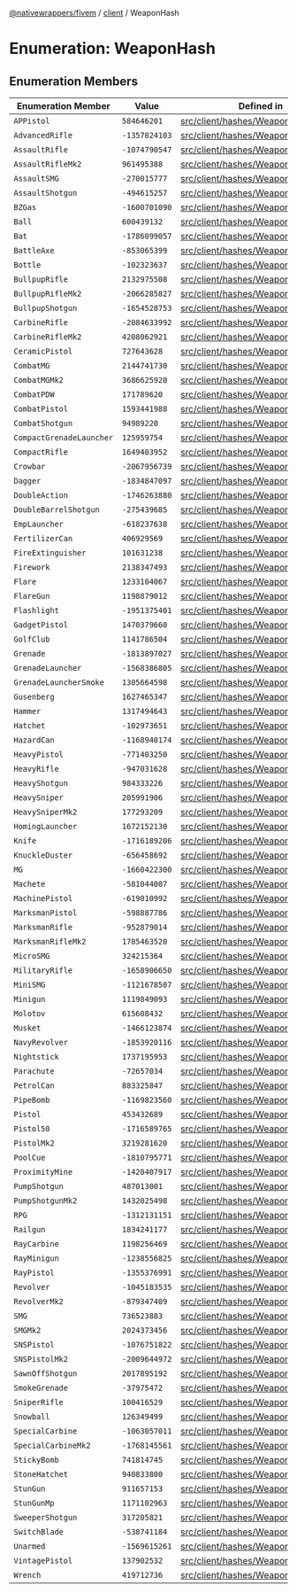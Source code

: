 [@nativewrappers/fivem](../../README.md) / [client](../README.md) / WeaponHash

# Enumeration: WeaponHash

## Enumeration Members

| Enumeration Member | Value | Defined in |
| ------ | ------ | ------ |
| `APPistol` | `584646201` | [src/client/hashes/WeaponHash.ts:26](https://github.com/nativewrappers/fivem/blob/34b8061c177c9481c4691efcaef7602a414ca976/src/client/hashes/WeaponHash.ts#L26) |
| `AdvancedRifle` | `-1357824103` | [src/client/hashes/WeaponHash.ts:77](https://github.com/nativewrappers/fivem/blob/34b8061c177c9481c4691efcaef7602a414ca976/src/client/hashes/WeaponHash.ts#L77) |
| `AssaultRifle` | `-1074790547` | [src/client/hashes/WeaponHash.ts:73](https://github.com/nativewrappers/fivem/blob/34b8061c177c9481c4691efcaef7602a414ca976/src/client/hashes/WeaponHash.ts#L73) |
| `AssaultRifleMk2` | `961495388` | [src/client/hashes/WeaponHash.ts:74](https://github.com/nativewrappers/fivem/blob/34b8061c177c9481c4691efcaef7602a414ca976/src/client/hashes/WeaponHash.ts#L74) |
| `AssaultSMG` | `-270015777` | [src/client/hashes/WeaponHash.ts:48](https://github.com/nativewrappers/fivem/blob/34b8061c177c9481c4691efcaef7602a414ca976/src/client/hashes/WeaponHash.ts#L48) |
| `AssaultShotgun` | `-494615257` | [src/client/hashes/WeaponHash.ts:64](https://github.com/nativewrappers/fivem/blob/34b8061c177c9481c4691efcaef7602a414ca976/src/client/hashes/WeaponHash.ts#L64) |
| `BZGas` | `-1600701090` | [src/client/hashes/WeaponHash.ts:107](https://github.com/nativewrappers/fivem/blob/34b8061c177c9481c4691efcaef7602a414ca976/src/client/hashes/WeaponHash.ts#L107) |
| `Ball` | `600439132` | [src/client/hashes/WeaponHash.ts:113](https://github.com/nativewrappers/fivem/blob/34b8061c177c9481c4691efcaef7602a414ca976/src/client/hashes/WeaponHash.ts#L113) |
| `Bat` | `-1786099057` | [src/client/hashes/WeaponHash.ts:4](https://github.com/nativewrappers/fivem/blob/34b8061c177c9481c4691efcaef7602a414ca976/src/client/hashes/WeaponHash.ts#L4) |
| `BattleAxe` | `-853065399` | [src/client/hashes/WeaponHash.ts:18](https://github.com/nativewrappers/fivem/blob/34b8061c177c9481c4691efcaef7602a414ca976/src/client/hashes/WeaponHash.ts#L18) |
| `Bottle` | `-102323637` | [src/client/hashes/WeaponHash.ts:5](https://github.com/nativewrappers/fivem/blob/34b8061c177c9481c4691efcaef7602a414ca976/src/client/hashes/WeaponHash.ts#L5) |
| `BullpupRifle` | `2132975508` | [src/client/hashes/WeaponHash.ts:80](https://github.com/nativewrappers/fivem/blob/34b8061c177c9481c4691efcaef7602a414ca976/src/client/hashes/WeaponHash.ts#L80) |
| `BullpupRifleMk2` | `-2066285827` | [src/client/hashes/WeaponHash.ts:81](https://github.com/nativewrappers/fivem/blob/34b8061c177c9481c4691efcaef7602a414ca976/src/client/hashes/WeaponHash.ts#L81) |
| `BullpupShotgun` | `-1654528753` | [src/client/hashes/WeaponHash.ts:65](https://github.com/nativewrappers/fivem/blob/34b8061c177c9481c4691efcaef7602a414ca976/src/client/hashes/WeaponHash.ts#L65) |
| `CarbineRifle` | `-2084633992` | [src/client/hashes/WeaponHash.ts:75](https://github.com/nativewrappers/fivem/blob/34b8061c177c9481c4691efcaef7602a414ca976/src/client/hashes/WeaponHash.ts#L75) |
| `CarbineRifleMk2` | `4208062921` | [src/client/hashes/WeaponHash.ts:76](https://github.com/nativewrappers/fivem/blob/34b8061c177c9481c4691efcaef7602a414ca976/src/client/hashes/WeaponHash.ts#L76) |
| `CeramicPistol` | `727643628` | [src/client/hashes/WeaponHash.ts:40](https://github.com/nativewrappers/fivem/blob/34b8061c177c9481c4691efcaef7602a414ca976/src/client/hashes/WeaponHash.ts#L40) |
| `CombatMG` | `2144741730` | [src/client/hashes/WeaponHash.ts:56](https://github.com/nativewrappers/fivem/blob/34b8061c177c9481c4691efcaef7602a414ca976/src/client/hashes/WeaponHash.ts#L56) |
| `CombatMGMk2` | `3686625920` | [src/client/hashes/WeaponHash.ts:57](https://github.com/nativewrappers/fivem/blob/34b8061c177c9481c4691efcaef7602a414ca976/src/client/hashes/WeaponHash.ts#L57) |
| `CombatPDW` | `171789620` | [src/client/hashes/WeaponHash.ts:49](https://github.com/nativewrappers/fivem/blob/34b8061c177c9481c4691efcaef7602a414ca976/src/client/hashes/WeaponHash.ts#L49) |
| `CombatPistol` | `1593441988` | [src/client/hashes/WeaponHash.ts:25](https://github.com/nativewrappers/fivem/blob/34b8061c177c9481c4691efcaef7602a414ca976/src/client/hashes/WeaponHash.ts#L25) |
| `CombatShotgun` | `94989220` | [src/client/hashes/WeaponHash.ts:70](https://github.com/nativewrappers/fivem/blob/34b8061c177c9481c4691efcaef7602a414ca976/src/client/hashes/WeaponHash.ts#L70) |
| `CompactGrenadeLauncher` | `125959754` | [src/client/hashes/WeaponHash.ts:101](https://github.com/nativewrappers/fivem/blob/34b8061c177c9481c4691efcaef7602a414ca976/src/client/hashes/WeaponHash.ts#L101) |
| `CompactRifle` | `1649403952` | [src/client/hashes/WeaponHash.ts:82](https://github.com/nativewrappers/fivem/blob/34b8061c177c9481c4691efcaef7602a414ca976/src/client/hashes/WeaponHash.ts#L82) |
| `Crowbar` | `-2067956739` | [src/client/hashes/WeaponHash.ts:6](https://github.com/nativewrappers/fivem/blob/34b8061c177c9481c4691efcaef7602a414ca976/src/client/hashes/WeaponHash.ts#L6) |
| `Dagger` | `-1834847097` | [src/client/hashes/WeaponHash.ts:3](https://github.com/nativewrappers/fivem/blob/34b8061c177c9481c4691efcaef7602a414ca976/src/client/hashes/WeaponHash.ts#L3) |
| `DoubleAction` | `-1746263880` | [src/client/hashes/WeaponHash.ts:38](https://github.com/nativewrappers/fivem/blob/34b8061c177c9481c4691efcaef7602a414ca976/src/client/hashes/WeaponHash.ts#L38) |
| `DoubleBarrelShotgun` | `-275439685` | [src/client/hashes/WeaponHash.ts:68](https://github.com/nativewrappers/fivem/blob/34b8061c177c9481c4691efcaef7602a414ca976/src/client/hashes/WeaponHash.ts#L68) |
| `EmpLauncher` | `-618237638` | [src/client/hashes/WeaponHash.ts:103](https://github.com/nativewrappers/fivem/blob/34b8061c177c9481c4691efcaef7602a414ca976/src/client/hashes/WeaponHash.ts#L103) |
| `FertilizerCan` | `406929569` | [src/client/hashes/WeaponHash.ts:122](https://github.com/nativewrappers/fivem/blob/34b8061c177c9481c4691efcaef7602a414ca976/src/client/hashes/WeaponHash.ts#L122) |
| `FireExtinguisher` | `101631238` | [src/client/hashes/WeaponHash.ts:120](https://github.com/nativewrappers/fivem/blob/34b8061c177c9481c4691efcaef7602a414ca976/src/client/hashes/WeaponHash.ts#L120) |
| `Firework` | `2138347493` | [src/client/hashes/WeaponHash.ts:98](https://github.com/nativewrappers/fivem/blob/34b8061c177c9481c4691efcaef7602a414ca976/src/client/hashes/WeaponHash.ts#L98) |
| `Flare` | `1233104067` | [src/client/hashes/WeaponHash.ts:115](https://github.com/nativewrappers/fivem/blob/34b8061c177c9481c4691efcaef7602a414ca976/src/client/hashes/WeaponHash.ts#L115) |
| `FlareGun` | `1198879012` | [src/client/hashes/WeaponHash.ts:34](https://github.com/nativewrappers/fivem/blob/34b8061c177c9481c4691efcaef7602a414ca976/src/client/hashes/WeaponHash.ts#L34) |
| `Flashlight` | `-1951375401` | [src/client/hashes/WeaponHash.ts:8](https://github.com/nativewrappers/fivem/blob/34b8061c177c9481c4691efcaef7602a414ca976/src/client/hashes/WeaponHash.ts#L8) |
| `GadgetPistol` | `1470379660` | [src/client/hashes/WeaponHash.ts:42](https://github.com/nativewrappers/fivem/blob/34b8061c177c9481c4691efcaef7602a414ca976/src/client/hashes/WeaponHash.ts#L42) |
| `GolfClub` | `1141786504` | [src/client/hashes/WeaponHash.ts:9](https://github.com/nativewrappers/fivem/blob/34b8061c177c9481c4691efcaef7602a414ca976/src/client/hashes/WeaponHash.ts#L9) |
| `Grenade` | `-1813897027` | [src/client/hashes/WeaponHash.ts:106](https://github.com/nativewrappers/fivem/blob/34b8061c177c9481c4691efcaef7602a414ca976/src/client/hashes/WeaponHash.ts#L106) |
| `GrenadeLauncher` | `-1568386805` | [src/client/hashes/WeaponHash.ts:95](https://github.com/nativewrappers/fivem/blob/34b8061c177c9481c4691efcaef7602a414ca976/src/client/hashes/WeaponHash.ts#L95) |
| `GrenadeLauncherSmoke` | `1305664598` | [src/client/hashes/WeaponHash.ts:96](https://github.com/nativewrappers/fivem/blob/34b8061c177c9481c4691efcaef7602a414ca976/src/client/hashes/WeaponHash.ts#L96) |
| `Gusenberg` | `1627465347` | [src/client/hashes/WeaponHash.ts:58](https://github.com/nativewrappers/fivem/blob/34b8061c177c9481c4691efcaef7602a414ca976/src/client/hashes/WeaponHash.ts#L58) |
| `Hammer` | `1317494643` | [src/client/hashes/WeaponHash.ts:10](https://github.com/nativewrappers/fivem/blob/34b8061c177c9481c4691efcaef7602a414ca976/src/client/hashes/WeaponHash.ts#L10) |
| `Hatchet` | `-102973651` | [src/client/hashes/WeaponHash.ts:11](https://github.com/nativewrappers/fivem/blob/34b8061c177c9481c4691efcaef7602a414ca976/src/client/hashes/WeaponHash.ts#L11) |
| `HazardCan` | `-1168940174` | [src/client/hashes/WeaponHash.ts:121](https://github.com/nativewrappers/fivem/blob/34b8061c177c9481c4691efcaef7602a414ca976/src/client/hashes/WeaponHash.ts#L121) |
| `HeavyPistol` | `-771403250` | [src/client/hashes/WeaponHash.ts:32](https://github.com/nativewrappers/fivem/blob/34b8061c177c9481c4691efcaef7602a414ca976/src/client/hashes/WeaponHash.ts#L32) |
| `HeavyRifle` | `-947031628` | [src/client/hashes/WeaponHash.ts:84](https://github.com/nativewrappers/fivem/blob/34b8061c177c9481c4691efcaef7602a414ca976/src/client/hashes/WeaponHash.ts#L84) |
| `HeavyShotgun` | `984333226` | [src/client/hashes/WeaponHash.ts:67](https://github.com/nativewrappers/fivem/blob/34b8061c177c9481c4691efcaef7602a414ca976/src/client/hashes/WeaponHash.ts#L67) |
| `HeavySniper` | `205991906` | [src/client/hashes/WeaponHash.ts:88](https://github.com/nativewrappers/fivem/blob/34b8061c177c9481c4691efcaef7602a414ca976/src/client/hashes/WeaponHash.ts#L88) |
| `HeavySniperMk2` | `177293209` | [src/client/hashes/WeaponHash.ts:89](https://github.com/nativewrappers/fivem/blob/34b8061c177c9481c4691efcaef7602a414ca976/src/client/hashes/WeaponHash.ts#L89) |
| `HomingLauncher` | `1672152130` | [src/client/hashes/WeaponHash.ts:100](https://github.com/nativewrappers/fivem/blob/34b8061c177c9481c4691efcaef7602a414ca976/src/client/hashes/WeaponHash.ts#L100) |
| `Knife` | `-1716189206` | [src/client/hashes/WeaponHash.ts:13](https://github.com/nativewrappers/fivem/blob/34b8061c177c9481c4691efcaef7602a414ca976/src/client/hashes/WeaponHash.ts#L13) |
| `KnuckleDuster` | `-656458692` | [src/client/hashes/WeaponHash.ts:12](https://github.com/nativewrappers/fivem/blob/34b8061c177c9481c4691efcaef7602a414ca976/src/client/hashes/WeaponHash.ts#L12) |
| `MG` | `-1660422300` | [src/client/hashes/WeaponHash.ts:55](https://github.com/nativewrappers/fivem/blob/34b8061c177c9481c4691efcaef7602a414ca976/src/client/hashes/WeaponHash.ts#L55) |
| `Machete` | `-581044007` | [src/client/hashes/WeaponHash.ts:14](https://github.com/nativewrappers/fivem/blob/34b8061c177c9481c4691efcaef7602a414ca976/src/client/hashes/WeaponHash.ts#L14) |
| `MachinePistol` | `-619010992` | [src/client/hashes/WeaponHash.ts:50](https://github.com/nativewrappers/fivem/blob/34b8061c177c9481c4691efcaef7602a414ca976/src/client/hashes/WeaponHash.ts#L50) |
| `MarksmanPistol` | `-598887786` | [src/client/hashes/WeaponHash.ts:35](https://github.com/nativewrappers/fivem/blob/34b8061c177c9481c4691efcaef7602a414ca976/src/client/hashes/WeaponHash.ts#L35) |
| `MarksmanRifle` | `-952879014` | [src/client/hashes/WeaponHash.ts:90](https://github.com/nativewrappers/fivem/blob/34b8061c177c9481c4691efcaef7602a414ca976/src/client/hashes/WeaponHash.ts#L90) |
| `MarksmanRifleMk2` | `1785463520` | [src/client/hashes/WeaponHash.ts:91](https://github.com/nativewrappers/fivem/blob/34b8061c177c9481c4691efcaef7602a414ca976/src/client/hashes/WeaponHash.ts#L91) |
| `MicroSMG` | `324215364` | [src/client/hashes/WeaponHash.ts:45](https://github.com/nativewrappers/fivem/blob/34b8061c177c9481c4691efcaef7602a414ca976/src/client/hashes/WeaponHash.ts#L45) |
| `MilitaryRifle` | `-1658906650` | [src/client/hashes/WeaponHash.ts:83](https://github.com/nativewrappers/fivem/blob/34b8061c177c9481c4691efcaef7602a414ca976/src/client/hashes/WeaponHash.ts#L83) |
| `MiniSMG` | `-1121678507` | [src/client/hashes/WeaponHash.ts:51](https://github.com/nativewrappers/fivem/blob/34b8061c177c9481c4691efcaef7602a414ca976/src/client/hashes/WeaponHash.ts#L51) |
| `Minigun` | `1119849093` | [src/client/hashes/WeaponHash.ts:97](https://github.com/nativewrappers/fivem/blob/34b8061c177c9481c4691efcaef7602a414ca976/src/client/hashes/WeaponHash.ts#L97) |
| `Molotov` | `615608432` | [src/client/hashes/WeaponHash.ts:108](https://github.com/nativewrappers/fivem/blob/34b8061c177c9481c4691efcaef7602a414ca976/src/client/hashes/WeaponHash.ts#L108) |
| `Musket` | `-1466123874` | [src/client/hashes/WeaponHash.ts:66](https://github.com/nativewrappers/fivem/blob/34b8061c177c9481c4691efcaef7602a414ca976/src/client/hashes/WeaponHash.ts#L66) |
| `NavyRevolver` | `-1853920116` | [src/client/hashes/WeaponHash.ts:41](https://github.com/nativewrappers/fivem/blob/34b8061c177c9481c4691efcaef7602a414ca976/src/client/hashes/WeaponHash.ts#L41) |
| `Nightstick` | `1737195953` | [src/client/hashes/WeaponHash.ts:16](https://github.com/nativewrappers/fivem/blob/34b8061c177c9481c4691efcaef7602a414ca976/src/client/hashes/WeaponHash.ts#L16) |
| `Parachute` | `-72657034` | [src/client/hashes/WeaponHash.ts:119](https://github.com/nativewrappers/fivem/blob/34b8061c177c9481c4691efcaef7602a414ca976/src/client/hashes/WeaponHash.ts#L119) |
| `PetrolCan` | `883325847` | [src/client/hashes/WeaponHash.ts:118](https://github.com/nativewrappers/fivem/blob/34b8061c177c9481c4691efcaef7602a414ca976/src/client/hashes/WeaponHash.ts#L118) |
| `PipeBomb` | `-1169823560` | [src/client/hashes/WeaponHash.ts:112](https://github.com/nativewrappers/fivem/blob/34b8061c177c9481c4691efcaef7602a414ca976/src/client/hashes/WeaponHash.ts#L112) |
| `Pistol` | `453432689` | [src/client/hashes/WeaponHash.ts:23](https://github.com/nativewrappers/fivem/blob/34b8061c177c9481c4691efcaef7602a414ca976/src/client/hashes/WeaponHash.ts#L23) |
| `Pistol50` | `-1716589765` | [src/client/hashes/WeaponHash.ts:29](https://github.com/nativewrappers/fivem/blob/34b8061c177c9481c4691efcaef7602a414ca976/src/client/hashes/WeaponHash.ts#L29) |
| `PistolMk2` | `3219281620` | [src/client/hashes/WeaponHash.ts:24](https://github.com/nativewrappers/fivem/blob/34b8061c177c9481c4691efcaef7602a414ca976/src/client/hashes/WeaponHash.ts#L24) |
| `PoolCue` | `-1810795771` | [src/client/hashes/WeaponHash.ts:19](https://github.com/nativewrappers/fivem/blob/34b8061c177c9481c4691efcaef7602a414ca976/src/client/hashes/WeaponHash.ts#L19) |
| `ProximityMine` | `-1420407917` | [src/client/hashes/WeaponHash.ts:110](https://github.com/nativewrappers/fivem/blob/34b8061c177c9481c4691efcaef7602a414ca976/src/client/hashes/WeaponHash.ts#L110) |
| `PumpShotgun` | `487013001` | [src/client/hashes/WeaponHash.ts:61](https://github.com/nativewrappers/fivem/blob/34b8061c177c9481c4691efcaef7602a414ca976/src/client/hashes/WeaponHash.ts#L61) |
| `PumpShotgunMk2` | `1432025498` | [src/client/hashes/WeaponHash.ts:62](https://github.com/nativewrappers/fivem/blob/34b8061c177c9481c4691efcaef7602a414ca976/src/client/hashes/WeaponHash.ts#L62) |
| `RPG` | `-1312131151` | [src/client/hashes/WeaponHash.ts:94](https://github.com/nativewrappers/fivem/blob/34b8061c177c9481c4691efcaef7602a414ca976/src/client/hashes/WeaponHash.ts#L94) |
| `Railgun` | `1834241177` | [src/client/hashes/WeaponHash.ts:99](https://github.com/nativewrappers/fivem/blob/34b8061c177c9481c4691efcaef7602a414ca976/src/client/hashes/WeaponHash.ts#L99) |
| `RayCarbine` | `1198256469` | [src/client/hashes/WeaponHash.ts:52](https://github.com/nativewrappers/fivem/blob/34b8061c177c9481c4691efcaef7602a414ca976/src/client/hashes/WeaponHash.ts#L52) |
| `RayMinigun` | `-1238556825` | [src/client/hashes/WeaponHash.ts:102](https://github.com/nativewrappers/fivem/blob/34b8061c177c9481c4691efcaef7602a414ca976/src/client/hashes/WeaponHash.ts#L102) |
| `RayPistol` | `-1355376991` | [src/client/hashes/WeaponHash.ts:39](https://github.com/nativewrappers/fivem/blob/34b8061c177c9481c4691efcaef7602a414ca976/src/client/hashes/WeaponHash.ts#L39) |
| `Revolver` | `-1045183535` | [src/client/hashes/WeaponHash.ts:36](https://github.com/nativewrappers/fivem/blob/34b8061c177c9481c4691efcaef7602a414ca976/src/client/hashes/WeaponHash.ts#L36) |
| `RevolverMk2` | `-879347409` | [src/client/hashes/WeaponHash.ts:37](https://github.com/nativewrappers/fivem/blob/34b8061c177c9481c4691efcaef7602a414ca976/src/client/hashes/WeaponHash.ts#L37) |
| `SMG` | `736523883` | [src/client/hashes/WeaponHash.ts:46](https://github.com/nativewrappers/fivem/blob/34b8061c177c9481c4691efcaef7602a414ca976/src/client/hashes/WeaponHash.ts#L46) |
| `SMGMk2` | `2024373456` | [src/client/hashes/WeaponHash.ts:47](https://github.com/nativewrappers/fivem/blob/34b8061c177c9481c4691efcaef7602a414ca976/src/client/hashes/WeaponHash.ts#L47) |
| `SNSPistol` | `-1076751822` | [src/client/hashes/WeaponHash.ts:30](https://github.com/nativewrappers/fivem/blob/34b8061c177c9481c4691efcaef7602a414ca976/src/client/hashes/WeaponHash.ts#L30) |
| `SNSPistolMk2` | `-2009644972` | [src/client/hashes/WeaponHash.ts:31](https://github.com/nativewrappers/fivem/blob/34b8061c177c9481c4691efcaef7602a414ca976/src/client/hashes/WeaponHash.ts#L31) |
| `SawnOffShotgun` | `2017895192` | [src/client/hashes/WeaponHash.ts:63](https://github.com/nativewrappers/fivem/blob/34b8061c177c9481c4691efcaef7602a414ca976/src/client/hashes/WeaponHash.ts#L63) |
| `SmokeGrenade` | `-37975472` | [src/client/hashes/WeaponHash.ts:114](https://github.com/nativewrappers/fivem/blob/34b8061c177c9481c4691efcaef7602a414ca976/src/client/hashes/WeaponHash.ts#L114) |
| `SniperRifle` | `100416529` | [src/client/hashes/WeaponHash.ts:87](https://github.com/nativewrappers/fivem/blob/34b8061c177c9481c4691efcaef7602a414ca976/src/client/hashes/WeaponHash.ts#L87) |
| `Snowball` | `126349499` | [src/client/hashes/WeaponHash.ts:111](https://github.com/nativewrappers/fivem/blob/34b8061c177c9481c4691efcaef7602a414ca976/src/client/hashes/WeaponHash.ts#L111) |
| `SpecialCarbine` | `-1063057011` | [src/client/hashes/WeaponHash.ts:78](https://github.com/nativewrappers/fivem/blob/34b8061c177c9481c4691efcaef7602a414ca976/src/client/hashes/WeaponHash.ts#L78) |
| `SpecialCarbineMk2` | `-1768145561` | [src/client/hashes/WeaponHash.ts:79](https://github.com/nativewrappers/fivem/blob/34b8061c177c9481c4691efcaef7602a414ca976/src/client/hashes/WeaponHash.ts#L79) |
| `StickyBomb` | `741814745` | [src/client/hashes/WeaponHash.ts:109](https://github.com/nativewrappers/fivem/blob/34b8061c177c9481c4691efcaef7602a414ca976/src/client/hashes/WeaponHash.ts#L109) |
| `StoneHatchet` | `940833800` | [src/client/hashes/WeaponHash.ts:20](https://github.com/nativewrappers/fivem/blob/34b8061c177c9481c4691efcaef7602a414ca976/src/client/hashes/WeaponHash.ts#L20) |
| `StunGun` | `911657153` | [src/client/hashes/WeaponHash.ts:27](https://github.com/nativewrappers/fivem/blob/34b8061c177c9481c4691efcaef7602a414ca976/src/client/hashes/WeaponHash.ts#L27) |
| `StunGunMp` | `1171102963` | [src/client/hashes/WeaponHash.ts:28](https://github.com/nativewrappers/fivem/blob/34b8061c177c9481c4691efcaef7602a414ca976/src/client/hashes/WeaponHash.ts#L28) |
| `SweeperShotgun` | `317205821` | [src/client/hashes/WeaponHash.ts:69](https://github.com/nativewrappers/fivem/blob/34b8061c177c9481c4691efcaef7602a414ca976/src/client/hashes/WeaponHash.ts#L69) |
| `SwitchBlade` | `-538741184` | [src/client/hashes/WeaponHash.ts:15](https://github.com/nativewrappers/fivem/blob/34b8061c177c9481c4691efcaef7602a414ca976/src/client/hashes/WeaponHash.ts#L15) |
| `Unarmed` | `-1569615261` | [src/client/hashes/WeaponHash.ts:7](https://github.com/nativewrappers/fivem/blob/34b8061c177c9481c4691efcaef7602a414ca976/src/client/hashes/WeaponHash.ts#L7) |
| `VintagePistol` | `137902532` | [src/client/hashes/WeaponHash.ts:33](https://github.com/nativewrappers/fivem/blob/34b8061c177c9481c4691efcaef7602a414ca976/src/client/hashes/WeaponHash.ts#L33) |
| `Wrench` | `419712736` | [src/client/hashes/WeaponHash.ts:17](https://github.com/nativewrappers/fivem/blob/34b8061c177c9481c4691efcaef7602a414ca976/src/client/hashes/WeaponHash.ts#L17) |
